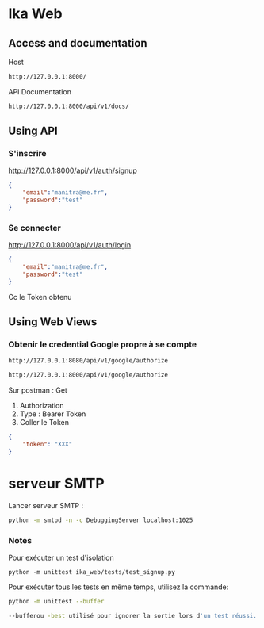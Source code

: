 # Ika Web

## Access and documentation
Host
```bash
http://127.0.0.1:8000/
```
API Documentation
```bash
http://127.0.0.1:8000/api/v1/docs/
```

## Using API

### S'inscrire
http://127.0.0.1:8000/api/v1/auth/signup

```json
{
	"email":"manitra@me.fr",
	"password":"test"
}
```

### Se connecter
http://127.0.0.1:8000/api/v1/auth/login

```json
{
	"email":"manitra@me.fr",
	"password":"test"
}
```
Cc le Token obtenu


## Using Web Views 

### Obtenir le credential Google propre à se compte
```bash
http://127.0.0.1:8080/api/v1/google/authorize

http://127.0.0.1:8000/api/v1/google/authorize
```

Sur postman :
Get
1. Authorization
2. Type : Bearer Token
3. Coller le Token

```json
{
    "token": "XXX"
}
```

# serveur SMTP
Lancer serveur SMTP : 

```bash
python -m smtpd -n -c DebuggingServer localhost:1025 
```

### Notes 
Pour exécuter un test d'isolation
```
python -m unittest ika_web/tests/test_signup.py
```

Pour exécuter tous les tests en même temps, utilisez la commande:
```bash
python -m unittest --buffer

--bufferou -best utilisé pour ignorer la sortie lors d'un test réussi.
```

